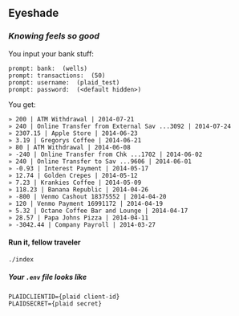 ## Eyeshade
### _Knowing feels so good_

You input your bank stuff:
```
prompt: bank:  (wells)
prompt: transactions:  (50)
prompt: username:  (plaid_test)
prompt: password:  (<default hidden>)
```
You get:
```
» 200 | ATM Withdrawal | 2014-07-21
» 240 | Online Transfer from External Sav ...3092 | 2014-07-24
» 2307.15 | Apple Store | 2014-06-23
» 3.19 | Gregorys Coffee | 2014-06-21
» 80 | ATM Withdrawal | 2014-06-08
» -240 | Online Transfer from Chk ...1702 | 2014-06-02
» 240 | Online Transfer to Sav ...9606 | 2014-06-01
» -0.93 | Interest Payment | 2014-05-17
» 12.74 | Golden Crepes | 2014-05-12
» 7.23 | Krankies Coffee | 2014-05-09
» 118.23 | Banana Republic | 2014-04-26
» -800 | Venmo Cashout 18375552 | 2014-04-20
» 120 | Venmo Payment 16991172 | 2014-04-19
» 5.32 | Octane Coffee Bar and Lounge | 2014-04-17
» 28.57 | Papa Johns Pizza | 2014-04-11
» -3042.44 | Company Payroll | 2014-03-27
```


#### Run it, fellow traveler
`./index`

##### Your `.env` file looks like
```
PLAIDCLIENTID={plaid client-id}
PLAIDSECRET={plaid secret}
```

